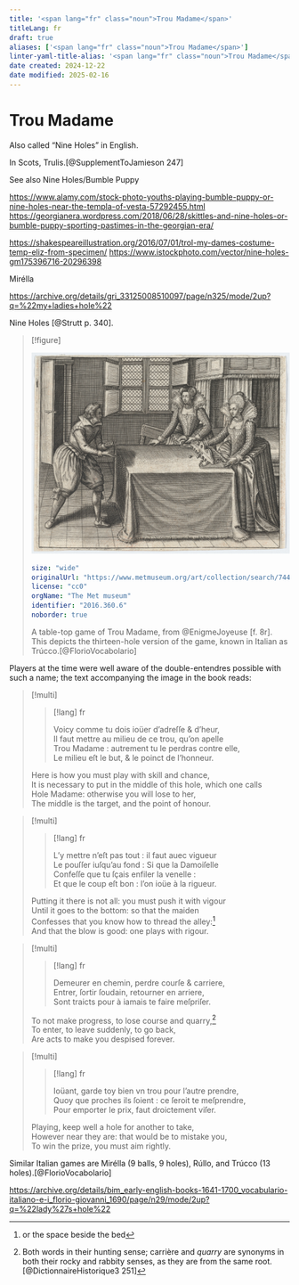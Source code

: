 ```yaml
---
title: '<span lang="fr" class="noun">Trou Madame</span>'
titleLang: fr
draft: true
aliases: ['<span lang="fr" class="noun">Trou Madame</span>']
linter-yaml-title-alias: '<span lang="fr" class="noun">Trou Madame</span>'
date created: 2024-12-22
date modified: 2025-02-16
---
```

# <span lang="fr" class="noun">Trou Madame</span>

Also called “<span class="aka">Nine Holes</span>” in English.

In Scots, <span lang="sco" class="aka">Trulis</span>.[@SupplementToJamieson 247]


See also Nine Holes/Bumble Puppy

https://www.alamy.com/stock-photo-youths-playing-bumble-puppy-or-nine-holes-near-the-templa-of-vesta-57292455.html
https://georgianera.wordpress.com/2018/06/28/skittles-and-nine-holes-or-bumble-puppy-sporting-pastimes-in-the-georgian-era/

https://shakespeareillustration.org/2016/07/01/trol-my-dames-costume-temp-eliz-from-specimen/
https://www.istockphoto.com/vector/nine-holes-gm175396716-20296398

Mirélla

https://archive.org/details/gri_33125008510097/page/n325/mode/2up?q=%22my+ladies+hole%22


Nine Holes [@Strutt p. 340].

> [!figure]
> 
> ![](DP862848.jpg)
>
> ```yaml
> size: "wide"
> originalUrl: "https://www.metmuseum.org/art/collection/search/744905"
> license: "cc0"
> orgName: "The Met museum"
> identifier: "2016.360.6"
> noborder: true
> ```
>
> A table-top game of Trou Madame, from @EnigmeJoyeuse [f. 8r].\
> This depicts the thirteen-hole version of the game, known in Italian as <span lang="it" class="noun">Trúcco</span>.[@FlorioVocabolario]


Players at the time were well aware of the double-entendres possible with such a
name; the text accompanying the image in the book reads:

> [!multi]
> 
> > [!lang] fr
> >
> > Voicy comme tu dois ioüer d’adreſſe & d’heur,\
> > Il faut mettre au milieu de ce trou, qu’on apelle\
> > Trou Madame : autrement tu le perdras contre elle,\
> > Le milieu eſt le but, & le poinct de l’honneur.
>
> Here is how you must play with skill and chance,\
> It is necessary to put in the middle of this hole, which one calls\
> Hole Madame: otherwise you will lose to her,\
> The middle is the target, and the point of honour.

> [!multi]
> 
> > [!lang] fr
> >
> > L’y mettre n’eſt pas tout : il faut auec vigueur\
> > Le pouſſer iuſqu’au fond : Si que la Damoiſelle\
> > Confeſſe que tu ſçais enfiler la venelle :\
> > Et que le coup eſt bon : l’on ioüe à la rigueur.
>
> Putting it there is not all: you must push it with vigour\
> Until it goes to the bottom: so that the maiden\
> Confesses that you know how to thread the alley:[^fn0]\
> And that the blow is good: one plays with rigour.

[^fn0]: or the space beside the bed

> [!multi]
> 
> > [!lang] fr
> >
> > Demeurer en chemin, perdre courſe & carriere,\
> > Entrer, ſortir ſoudain, retourner en arriere,\
> > Sont traicts pour à iamais te faire meſpriſer.
>
> To not make progress, to lose course and quarry,[^fn1]\
> To enter, to leave suddenly, to go back,\
> Are acts to make you despised forever.

[^fn1]: Both words in their hunting sense; <span lang="fr">carrière</span> and <em>quarry</em> are synonyms in both their rocky and rabbity senses, as they are from the same root.[@DictionnaireHistorique3 251]

> [!multi]
> 
> > [!lang] fr 
> > 
> > Ioüant, garde toy bien vn trou pour l’autre prendre,\
> > Quoy que proches ils ſoient : ce ſeroit te meſprendre,\
> > Pour emporter le prix, faut droictement viſer.
>
> Playing, keep well a hole for another to take,\
> However near they are: that would be to mistake you,\
> To win the prize, you must aim rightly.

Similar Italian games are <span lang="it" class="aka noun">Mirélla</span> (9 balls, 9 holes), <span lang="it" class="aka noun">Rúllo</span>, and <span lang="it" class="aka noun">Trúcco</span> (13 holes).[@FlorioVocabolario]

https://archive.org/details/bim_early-english-books-1641-1700_vocabulario-italiano-e-i_florio-giovanni_1690/page/n29/mode/2up?q=%22lady%27s+hole%22
